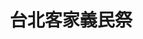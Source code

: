 ---
title: '台北客家義民祭'
type: '造型Truss 頂棚'
pictures: '["https://raw.githubusercontent.com/chyushya/cms-content/main/content/resources/images/1648368771205-1132-849-pic-1.jpg","https://raw.githubusercontent.com/chyushya/cms-content/main/content/resources/images/1648368771253-1129-849-pic-2.jpg"]'
---